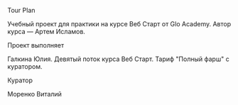 Tour Plan

Учебный проект для практики на курсе Веб Старт от Glo Academy. Автор курса — Артем Исламов.





Проект выполняет

Галкина Юлия. Девятый поток курса Веб Старт. Тариф "Полный фарш" с куратором.





Куратор

Моренко Виталий
